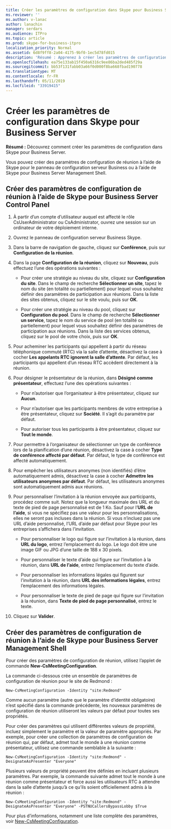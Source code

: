 ```yaml
---
title: Créer les paramètres de configuration dans Skype pour Business Server
ms.reviewer: ''
ms.author: v-lanac
author: lanachin
manager: serdars
ms.audience: ITPro
ms.topic: article
ms.prod: skype-for-business-itpro
localization_priority: Normal
ms.assetid: 6d8f9ff8-2a04-4175-9bf0-1ec5d78fd015
description: 'Résumé : Apprenez à créer les paramètres de configuration dans Skype pour Business Server.'
ms.openlocfilehash: ea75e133ab15f450a6316c9ee86ba2ded485f29a
ms.sourcegitcommit: bb53f131fabb03a66f0d000f8ba668fbad190778
ms.translationtype: MT
ms.contentlocale: fr-FR
ms.lasthandoff: 05/11/2019
ms.locfileid: "33919415"
---
```

# <a name="create-meeting-configuration-settings-in-skype-for-business-server"></a>Créer les paramètres de configuration dans Skype pour Business Server
 
**Résumé :** Découvrez comment créer les paramètres de configuration dans Skype pour Business Server.
  
Vous pouvez créer des paramètres de configuration de réunion à l’aide de Skype pour le panneau de configuration serveur Business ou à l’aide de Skype pour Business Server Management Shell.
  
## <a name="create-meeting-configuration-settings-by-using-skype-for-business-server-control-panel"></a>Créer des paramètres de configuration de réunion à l’aide de Skype pour Business Server Control Panel

1. À partir d’un compte d’utilisateur auquel est affecté le rôle CsUserAdministrator ou CsAdministrator, ouvrez une session sur un ordinateur de votre déploiement interne.
    
2.  Ouvrez le panneau de configuration serveur Business Skype.
    
3. Dans la barre de navigation de gauche, cliquez sur **Conférence**, puis sur **Configuration de la réunion**.
    
4. Dans la page **Configuration de la réunion**, cliquez sur **Nouveau**, puis effectuez l’une des opérations suivantes :
    
    - Pour créer une stratégie au niveau du site, cliquez sur **Configuration du site**. Dans le champ de recherche **Sélectionner un site**, tapez le nom du site (en totalité ou partiellement) pour lequel vous souhaitez définir des paramètres de participation aux réunions. Dans la liste des sites obtenus, cliquez sur le site voulu, puis sur **OK**.
    
    - Pour créer une stratégie au niveau du pool, cliquez sur **Configuration du pool**. Dans le champ de recherche **Sélectionner un service**, tapez le nom du service de pool (en totalité ou partiellement) pour lequel vous souhaitez définir des paramètres de participation aux réunions. Dans la liste des services obtenus, cliquez sur le pool de votre choix, puis sur **OK**.
    
5. Pour acheminer les participants qui appellent à partir du réseau téléphonique commuté (RTC) via la salle d’attente, désactivez la case à cocher **Les appelants RTC ignorent la salle d’attente**. Par défaut, les participants qui appellent d’un réseau RTC accèdent directement à la réunion.
    
6. Pour désigner le présentateur de la réunion, dans **Désigné comme présentateur**, effectuez l’une des opérations suivantes :
    
   - Pour n’autoriser que l’organisateur à être présentateur, cliquez sur **Aucun**.
    
   - Pour n’autoriser que les participants membres de votre entreprise à être présentateur, cliquez sur **Société**. Il s’agit du paramètre par défaut.
    
   - Pour autoriser tous les participants à être présentateur, cliquez sur **Tout le monde**.
    
7. Pour permettre à l’organisateur de sélectionner un type de conférence lors de la planification d’une réunion, désactivez la case à cocher **Type de conférence affecté par défaut**. Par défaut, le type de conférence est affecté automatiquement.
    
8. Pour empêcher les utilisateurs anonymes (non identifiés) d’être automatiquement admis, désactivez la case à cocher **Admettre les utilisateurs anonymes par défaut**. Par défaut, les utilisateurs anonymes sont automatiquement admis aux réunions.
    
9. Pour personnaliser l’invitation à la réunion envoyée aux participants, procédez comme suit. Notez que la longueur maximale des URL et du texte de pied de page personnalisé est de 1 Ko. Sauf pour l’**URL de l’aide**, si vous ne spécifiez pas une valeur pour les personnalisations, elles ne seront pas incluses dans la réunion. Si vous n’incluez pas une URL d’aide personnalisé, l’URL d’aide par défaut pour Skype pour les entreprises s’affichera dans l’invitation. 
    
   - Pour personnaliser le logo qui figure sur l’invitation à la réunion, dans **URL du logo**, entrez l’emplacement du logo. Le logo doit être une image GIF ou JPG d’une taille de 188 x 30 pixels. 
    
   - Pour personnaliser le texte d’aide qui figure sur l’invitation à la réunion, dans **URL de l’aide**, entrez l’emplacement du texte d’aide.
    
   - Pour personnaliser les informations légales qui figurent sur l’invitation à la réunion, dans **URL des informations légales**, entrez l’emplacement des informations légales.
    
   - Pour personnaliser le texte de pied de page qui figure sur l’invitation à la réunion, dans **Texte de pied de page personnalisé**, entrez le texte.
    
10. Cliquez sur **Valider**.
    
## <a name="create-meeting-configuration-settings-by-using-skype-for-business-server-management-shell"></a>Créer des paramètres de configuration de réunion à l’aide de Skype pour Business Server Management Shell

Pour créer des paramètres de configuration de réunion, utilisez l’applet de commande **New-CsMeetingConfiguration**.
  
La commande ci-dessous crée un ensemble de paramètres de configuration de réunion pour le site de Redmond :
  
```
New-CsMeetingConfiguration -Identity "site:Redmond"
```

Comme aucun paramètre (autre que le paramètre d’identité obligatoire) n’est spécifié dans la commande précédente, les nouveaux paramètres de configuration de réunion utiliseront les valeurs par défaut pour toutes ses propriétés.
  
Pour créer des paramètres qui utilisent différentes valeurs de propriété, incluez simplement le paramètre et la valeur de paramètre appropriés. Par exemple, pour créer une collection de paramètres de configuration de réunion qui, par défaut, admet tout le monde à une réunion comme présentateur, utilisez une commande semblable à la suivante :
  
```
New-CsMeetingConfiguration -Identity "site:Redmond" -DesignateAsPresenter "Everyone"
```

Plusieurs valeurs de propriété peuvent être définies en incluant plusieurs paramètres. Par exemple, la commande suivante admet tout le monde à une réunion comme présentateur et force aussi les utilisateurs RTC à attendre dans la salle d’attente jusqu’à ce qu’ils soient officiellement admis à la réunion :
  
```
New-CsMeetingConfiguration -Identity "site:Redmond" -DesignateAsPresenter "Everyone" -PSTNUCallersBypassLobby $True
```

Pour plus d’informations, notamment une liste complète des paramètres, voir [New-CsMeetingConfiguration](https://docs.microsoft.com/powershell/module/skype/new-csmeetingconfiguration?view=skype-ps).
  

